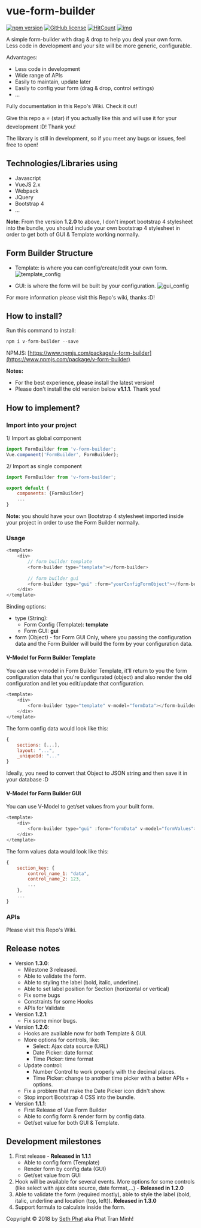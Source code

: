 # vue-form-builder
[![npm version](https://badge.fury.io/js/v-form-builder.svg)](https://www.npmjs.com/package/v-form-builder)
[![GitHub license](https://img.shields.io/github/license/sethsandaru/vue-form-builder.svg?style=flat-square)](https://github.com/sethsandaru/vue-form-builder/blob/master/LICENSE)
[![HitCount](http://hits.dwyl.io/sethsandaru/vue-form-builder.svg)](http://hits.dwyl.io/sethsandaru/vue-form-builder)
[![img](https://img.shields.io/badge/documentation-full-green.svg?longCache=true&style=flat-square)](https://github.com/sethsandaru/vue-form-builder/wiki)

A simple form-builder with drag & drop to help you deal your own form. Less code in development and your site will be more generic, configurable.

Advantages:
- Less code in development
- Wide range of APIs
- Easily to maintain, update later
- Easily to config your form (drag & drop, control settings)
- ...

Fully documentation in this Repo's Wiki. Check it out!

Give this repo a ⭐ (star) if you actually like this and will use it for your development :D! Thank you!

The library is still in development, so if you meet any bugs or issues, feel free to open!

## Technologies/Libraries using
- Javascript
- VueJS 2.x
- Webpack
- JQuery
- Bootstrap 4
- ...

**Note**: From the version **1.2.0** to above, I don't import bootstrap 4 stylesheet into the bundle, you should include your own bootstrap 4 stylesheet in order
to get both of GUI & Template working normally.

## Form Builder Structure
- Template: is where you can config/create/edit your own form.
![template_config](https://i.imgur.com/Z0jP3sl.gif)

- GUI: is where the form will be built by your configuration.
![gui_config](https://i.imgur.com/0GbXcec.gif)

For more information please visit this Repo's wiki, thanks :D!

## How to install?
Run this command to install:
```php
npm i v-form-builder --save
```

NPMJS: [https://www.npmjs.com/package/v-form-builder](https://www.npmjs.com/package/v-form-builder)

**Notes:** 
- For the best experience, please install the latest version!
- Please don't install the old version below **v1.1.1**. Thank you!

## How to implement?

### Import into your project
1/ Import as global component
```javascript
import FormBuilder from 'v-form-builder';
Vue.component('FormBuilder', FormBuilder);
```

2/ Import as single component
```javascript
import FormBuilder from 'v-form-builder';

export default {
    components: {FormBuilder}
    ...
}
```

**Note:** you should have your own Bootstrap 4 stylesheet imported inside your project in order to use the Form Builder normally.

### Usage
```php
<template>
    <div>
        // form builder template
        <form-builder type="template"></form-builder>
        
        // form builder gui
        <form-builder type="gui" :form="yourConfigFormObject"></form-builder>
    </div>
</template>
```
Binding options:
- type (String):
    - Form Config (Template): **template**
    - Form GUI: **gui**
- form (Object) - for Form GUI Only, where you passing the configuration data and the Form Builder will build the form by your configuration data.

#### V-Model for Form Builder Template
You can use v-model in Form Builder Template, it'll return to you the form configuration data that you're configurated (object) and also render the old configuration and let you edit/update that configuration.
```php
<template>
    <div>
        <form-builder type="template" v-model="formData"></form-builder>
    </div>
</template>
```
The form config data would look like this:
```javascript
{
    sections: [...],
    layout: "...",
    _uniqueId: "..."
}
```

Ideally, you need to convert that Object to JSON string and then save it in your database :D

#### V-Model for Form Builder GUI
You can use V-Model to get/set values from your built form.
```php
<template>
    <div>
        <form-builder type="gui" :form="formData" v-model="formValues"></form-builder>
    </div>
</template>
```
The form values data would look like this:
```javascript
{
    section_key: {
        control_name_1: "data",
        control_name_2: 123,
        ...
    },
    ...
}
```

### APIs
Please visit this Repo's Wiki.

## Release notes
- Version **1.3.0**:
    - Milestone 3 released.
    - Able to validate the form.
    - Able to styling the label (bold, italic, underline).
    - Able to set label position for Section (horizontal or vertical)
    - Fix some bugs
    - Constraints for some Hooks
    - APIs for Validate
- Version **1.2.1**:
    - Fix some minor bugs.
- Version **1.2.0**:
    - Hooks are available now for both Template & GUI.
    - More options for controls, like:
        - Select: Ajax data source (URL)
        - Date Picker: date format
        - Time Picker: time format
    - Update control: 
        - Number Control to work properly with the decimal places.
        - Time Picker: change to another time picker with a better APIs + options.
    - Fix a problem that make the Date Picker icon didn't show.
    - Stop import Bootstrap 4 CSS into the bundle.
- Version **1.1.1**:
    - First Release of Vue Form Builder
    - Able to config form & render form by config data.
    - Get/set value for both GUI & Template.

## Development milestones
1. First release - **Released in 1.1.1**
    - Able to config form (Template)
    - Render form by config data (GUI)
    - Get/set value from GUI
2. Hook will be available for several events. More options for some controls (like select with ajax data source, date format,...) - **Released in 1.2.0**
3. Able to validate the form (required mostly), able to style the label (bold, italic, underline and location (top, left)). **Released in 1.3.0**
4. Support formula to calculate inside the form.

Copyright &copy; 2018 by [Seth Phat](http://sethphat.com) aka Phat Tran Minh!
